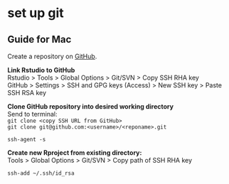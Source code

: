 # set up git

## Guide for Mac

Create a repository on [GitHub](https://github.com/).    

**Link Rstudio to GitHub**    
Rstudio > Tools > Global Options > Git/SVN > Copy SSH RHA key    
GitHub > Settings > SSH and GPG keys (Access) > New SSH key > Paste SSH RSA key    

**Clone GitHub repository into desired working directory**    
Send to terminal:    
`git clone <copy SSH URL from GitHub>`    
`git clone git@github.com:<username>/<reponame>.git`    

`ssh-agent -s`

**Create new Rproject from existing directory:**    
Tools > Global Options > Git/SVN > Copy path of SSH RHA key

`ssh-add ~/.ssh/id_rsa`